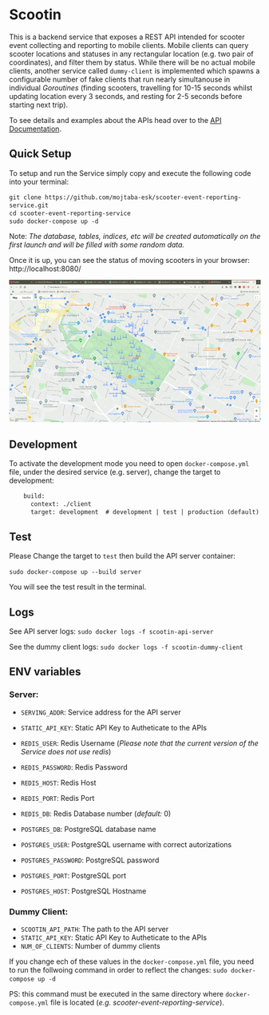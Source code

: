 # Scootin
This is a backend service that exposes a REST API intended for scooter event collecting and reporting to mobile clients. Mobile clients can query scooter locations and statuses in any rectangular location (e.g. two pair of coordinates), and filter them by status. 
While there will be no actual mobile clients, another service called `dummy-client` is implemented which spawns a configurable number of fake clients that run nearly simultanouse in individual _Goroutines_ (finding scooters, travelling for 10-15 seconds whilst updating location every 3 seconds, and resting for 2-5 seconds before starting next trip).

To see details and examples about the APIs head over to the [API Documentation](APIs.md).


## Quick Setup

To setup and run the Service simply copy and execute the following code into your terminal:

```
git clone https://github.com/mojtaba-esk/scooter-event-reporting-service.git
cd scooter-event-reporting-service
sudo docker-compose up -d
```
Note: _The database, tables, indices, etc will be created automatically on the first launch and will be filled with some random data._

Once it is up, you can see the status of moving scooters in your browser: http://localhost:8080/

![Moving scooters with 50 Random clients](demo.gif "Moving scooters with 50 Random clients")



## Development
To activate the development mode you need to open `docker-compose.yml` file, under the desired service (e.g. server), change the target to development:

```
    build:
      context: ./client
      target: development  # development | test | production (default)
```

## Test
Please Change the target to `test` then build the API server container:

`sudo docker-compose up --build server` 

You will see the test result in the terminal.

## Logs
See API server logs:
`sudo docker logs -f scootin-api-server`

See the dummy client logs:
`sudo docker logs -f scootin-dummy-client`


## ENV variables
### Server:
- `SERVING_ADDR`: Service address for the API server
- `STATIC_API_KEY`: Static API Key to Autheticate to the APIs

- `REDIS_USER`: Redis Username (_Please note that the current version of the Service does not use redis_)
- `REDIS_PASSWORD`: Redis Password
- `REDIS_HOST`: Redis Host
- `REDIS_PORT`: Redis Port
- `REDIS_DB`: Redis Database number (_default:_ 0)

- `POSTGRES_DB`: PostgreSQL database name
- `POSTGRES_USER`: PostgreSQL username with correct autorizations
- `POSTGRES_PASSWORD`: PostgreSQL password
- `POSTGRES_PORT`: PostgreSQL port
- `POSTGRES_HOST`: PostgreSQL Hostname

### Dummy Client:
- `SCOOTIN_API_PATH`: The path to the API server
- `STATIC_API_KEY`: Static API Key to Autheticate to the APIs
- `NUM_OF_CLIENTS`: Number of dummy clients

If you change ech of these values in the `docker-compose.yml` file, you need to run the follwoing command in order to reflect the changes: `sudo docker-compose up -d`

PS: this command must be executed in the same directory where `docker-compose.yml` file is located (_e.g. scooter-event-reporting-service_).

